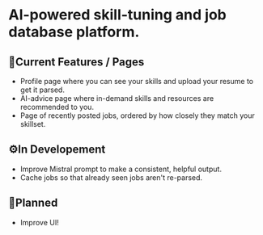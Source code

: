# AI-powered skill-tuning and job database platform.

## 🚀Current Features / Pages
- Profile page where you can see your skills and upload your resume to get it parsed.
- AI-advice page where in-demand skills and resources are recommended to you.
- Page of recently posted jobs, ordered by how closely they match your skillset.
## ⚙️In Developement
- Improve Mistral prompt to make a consistent, helpful output.
- Cache jobs so that already seen jobs aren't re-parsed.
## 📝Planned
- Improve UI!
